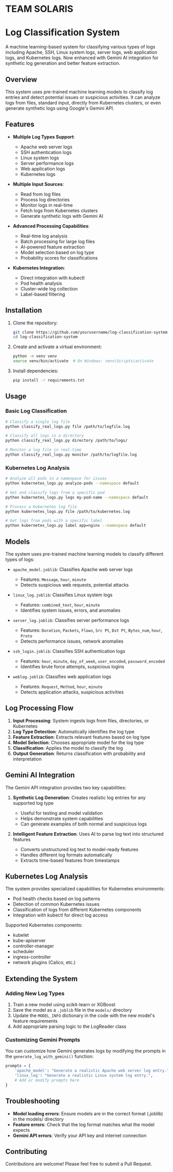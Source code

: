 # TEAM SOLARIS
# Log Classification System

A machine learning-based system for classifying various types of logs including Apache, SSH, Linux system logs, server logs, web application logs, and Kubernetes logs. Now enhanced with Gemini AI integration for synthetic log generation and better feature extraction.

## Overview

This system uses pre-trained machine learning models to classify log entries and detect potential issues or suspicious activities. It can analyze logs from files, standard input, directly from Kubernetes clusters, or even generate synthetic logs using Google's Gemini API.

## Features

- **Multiple Log Types Support**:

  - Apache web server logs
  - SSH authentication logs
  - Linux system logs
  - Server performance logs
  - Web application logs
  - Kubernetes logs

- **Multiple Input Sources**:

  - Read from log files
  - Process log directories
  - Monitor logs in real-time
  - Fetch logs from Kubernetes clusters
  - Generate synthetic logs with Gemini AI

- **Advanced Processing Capabilities**:

  - Real-time log analysis
  - Batch processing for large log files
  - AI-powered feature extraction
  - Model selection based on log type
  - Probability scores for classifications

- **Kubernetes Integration**:
  - Direct integration with kubectl
  - Pod health analysis
  - Cluster-wide log collection
  - Label-based filtering

## Installation

1. Clone the repository:

   ```bash
   git clone https://github.com/yourusername/log-classification-system.git
   cd log-classification-system
   ```

2. Create and activate a virtual environment:

   ```bash
   python -m venv venv
   source venv/bin/activate  # On Windows: venv\Scripts\activate
   ```

3. Install dependencies:

   ```bash
   pip install -r requirements.txt
   ```

## Usage

### Basic Log Classification

```bash
# Classify a single log file
python classify_real_logs.py file /path/to/logfile.log

# Classify all logs in a directory
python classify_real_logs.py directory /path/to/logs/

# Monitor a log file in real-time
python classify_real_logs.py monitor /path/to/logfile.log
```

### Kubernetes Log Analysis

```bash
# Analyze all pods in a namespace for issues
python kubernetes_logs.py analyze-pods --namespace default

# Get and classify logs from a specific pod
python kubernetes_logs.py logs my-pod-name --namespace default

# Process a Kubernetes log file
python kubernetes_logs.py file /path/to/kubernetes.log

# Get logs from pods with a specific label
python kubernetes_logs.py label app=nginx --namespace default
```

## Models

The system uses pre-trained machine learning models to classify different types of logs:

- `apache_model.joblib`: Classifies Apache web server logs

  - Features: `Message`, `hour`, `minute`
  - Detects suspicious web requests, potential attacks

- `linux_log.joblib`: Classifies Linux system logs

  - Features: `combined_text`, `hour`, `minute`
  - Identifies system issues, errors, and anomalies

- `server_log.joblib`: Classifies server performance logs

  - Features: `Duration`, `Packets`, `Flows`, `Src Pt`, `Dst Pt`, `Bytes_num`, `hour`, `Proto`
  - Detects performance issues, network anomalies

- `ssh_login.joblib`: Classifies SSH authentication logs

  - Features: `hour`, `minute`, `day_of_week`, `user_encoded`, `password_encoded`
  - Identifies brute force attempts, suspicious logins

- `weblog.joblib`: Classifies web application logs
  - Features: `Request`, `Method`, `hour`, `minute`
  - Detects application attacks, suspicious activities

## Log Processing Flow

1. **Input Processing**: System ingests logs from files, directories, or Kubernetes
2. **Log Type Detection**: Automatically identifies the log type
3. **Feature Extraction**: Extracts relevant features based on log type
4. **Model Selection**: Chooses appropriate model for the log type
5. **Classification**: Applies the model to classify the log
6. **Output Generation**: Returns classification with probability and interpretation

## Gemini AI Integration

The Gemini API integration provides two key capabilities:

1. **Synthetic Log Generation**: Creates realistic log entries for any supported log type

   - Useful for testing and model validation
   - Helps demonstrate system capabilities
   - Can generate examples of both normal and suspicious logs

2. **Intelligent Feature Extraction**: Uses AI to parse log text into structured features
   - Converts unstructured log text to model-ready features
   - Handles different log formats automatically
   - Extracts time-based features from timestamps

## Kubernetes Log Analysis

The system provides specialized capabilities for Kubernetes environments:

- Pod health checks based on log patterns
- Detection of common Kubernetes issues
- Classification of logs from different Kubernetes components
- Integration with kubectl for direct log access

Supported Kubernetes components:

- kubelet
- kube-apiserver
- controller-manager
- scheduler
- ingress-controller
- network plugins (Calico, etc.)

## Extending the System

### Adding New Log Types

1. Train a new model using scikit-learn or XGBoost
2. Save the model as a `.joblib` file in the `models/` directory
3. Update the `MODEL_INFO` dictionary in the code with the new model's feature requirements
4. Add appropriate parsing logic to the LogReader class

### Customizing Gemini Prompts

You can customize how Gemini generates logs by modifying the prompts in the `generate_log_with_gemini()` function:

```python
prompts = {
    'apache_model': "Generate a realistic Apache web server log entry.",
    'linux_log': "Generate a realistic Linux system log entry.",
    # Add or modify prompts here
}
```

## Troubleshooting

- **Model loading errors**: Ensure models are in the correct format (.joblib) in the models/ directory
- **Feature errors**: Check that the log format matches what the model expects
- **Gemini API errors**: Verify your API key and internet connection

## Contributing

Contributions are welcome! Please feel free to submit a Pull Request.
